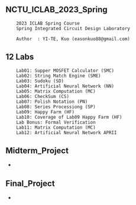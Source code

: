 ## NCTU_ICLAB_2023_Spring

        2023 ICLAB Spring Course
        Spring Integrated Circuit Design Laboratory
        
        Author  : YI-TE, Kuo (easonkuo88@gmail.com) 


## 12 Labs
        Lab01: Supper MOSFET Calculator (SMC)
        Lab02: String Match Engine (SME)
        Lab03: Sudoku (SD)
        Lab04: Artificial Neural Network (NN)
        Lab05: Matrix Computation (MC)
        Lab06: CheckSum (CS)
        Lab07: Polish Notation (PN)
        Lab08: Series Processiong (SP)
        Lab09: Happy Farm (HF)
        Lab10: Coverage of Lab09 Happy Farm (HF)
        Lab Bonus: Formal Verification
        Lab11: Matrix Computation (MC)
        Lab12: Artificial Neural Network APRII
       
## Midterm_Project
-


## Final_Project
-
